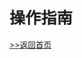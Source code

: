 <!--
 * @Author: your name
 * @Date: 2022-04-21 14:09:13
 * @LastEditTime: 2022-04-21 14:15:23
 * @LastEditors: Please set LastEditors
 * @Description: 
 * @FilePath: \study\guide.md
-->

# 操作指南

[>>返回首页](/)
